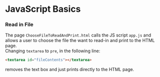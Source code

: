 # JavaScript Basics

### Read in File
The page `ChooseFileToReadAndPrint.html` calls the JS script `app.js` and allows a user to choose the file the want to read-in and print to the HTML page.
<br>
Changing `textarea` to `pre`, in the following line: 
```html
<textarea id="fileContents"></textarea>
```
removes the text box and just prints directly to the HTML page.